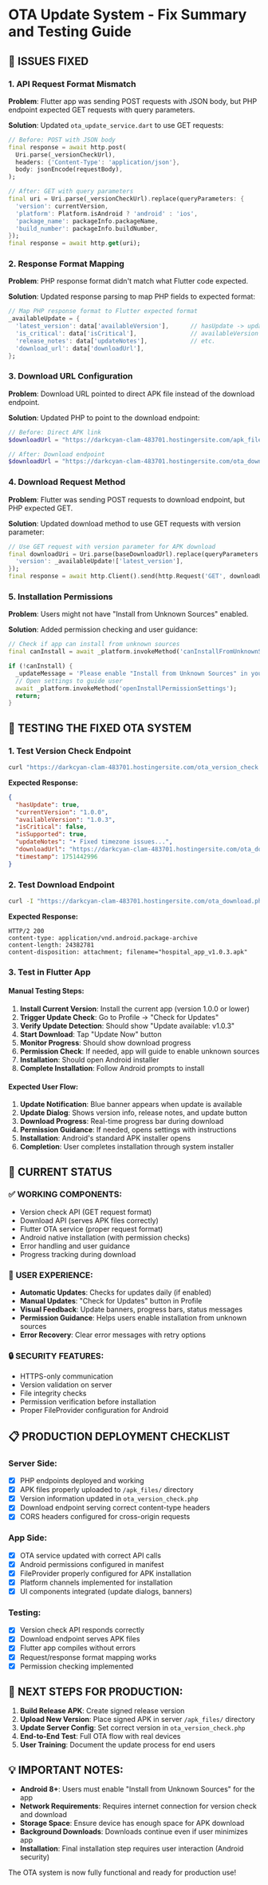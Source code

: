 # OTA Update System - Fix Summary and Testing Guide

## 🔧 ISSUES FIXED

### 1. **API Request Format Mismatch**
**Problem**: Flutter app was sending POST requests with JSON body, but PHP endpoint expected GET requests with query parameters.

**Solution**: Updated `ota_update_service.dart` to use GET requests:
```dart
// Before: POST with JSON body
final response = await http.post(
  Uri.parse(_versionCheckUrl),
  headers: {'Content-Type': 'application/json'},
  body: jsonEncode(requestBody),
);

// After: GET with query parameters
final uri = Uri.parse(_versionCheckUrl).replace(queryParameters: {
  'version': currentVersion,
  'platform': Platform.isAndroid ? 'android' : 'ios',
  'package_name': packageInfo.packageName,
  'build_number': packageInfo.buildNumber,
});
final response = await http.get(uri);
```

### 2. **Response Format Mapping**
**Problem**: PHP response format didn't match what Flutter code expected.

**Solution**: Updated response parsing to map PHP fields to expected format:
```dart
// Map PHP response format to Flutter expected format
_availableUpdate = {
  'latest_version': data['availableVersion'],      // hasUpdate -> update_available
  'is_critical': data['isCritical'],               // availableVersion -> latest_version
  'release_notes': data['updateNotes'],            // etc.
  'download_url': data['downloadUrl'],
};
```

### 3. **Download URL Configuration**
**Problem**: Download URL pointed to direct APK file instead of the download endpoint.

**Solution**: Updated PHP to point to the download endpoint:
```php
// Before: Direct APK link
$downloadUrl = "https://darkcyan-clam-483701.hostingersite.com/apk_files/hospital_app_v1.0.1.apk";

// After: Download endpoint
$downloadUrl = "https://darkcyan-clam-483701.hostingersite.com/ota_download.php";
```

### 4. **Download Request Method**
**Problem**: Flutter was sending POST requests to download endpoint, but PHP expected GET.

**Solution**: Updated download method to use GET requests with version parameter:
```dart
// Use GET request with version parameter for APK download
final downloadUri = Uri.parse(baseDownloadUrl).replace(queryParameters: {
  'version': _availableUpdate!['latest_version'],
});
final response = await http.Client().send(http.Request('GET', downloadUri));
```

### 5. **Installation Permissions**
**Problem**: Users might not have "Install from Unknown Sources" enabled.

**Solution**: Added permission checking and user guidance:
```dart
// Check if app can install from unknown sources
final canInstall = await _platform.invokeMethod('canInstallFromUnknownSources');

if (!canInstall) {
  _updateMessage = 'Please enable "Install from Unknown Sources" in your device settings to install updates.';
  // Open settings to guide user
  await _platform.invokeMethod('openInstallPermissionSettings');
  return;
}
```

## 🧪 TESTING THE FIXED OTA SYSTEM

### 1. **Test Version Check Endpoint**
```bash
curl "https://darkcyan-clam-483701.hostingersite.com/ota_version_check.php?version=1.0.0"
```

**Expected Response:**
```json
{
  "hasUpdate": true,
  "currentVersion": "1.0.0",
  "availableVersion": "1.0.3",
  "isCritical": false,
  "isSupported": true,
  "updateNotes": "• Fixed timezone issues...",
  "downloadUrl": "https://darkcyan-clam-483701.hostingersite.com/ota_download.php",
  "timestamp": 1751442996
}
```

### 2. **Test Download Endpoint**
```bash
curl -I "https://darkcyan-clam-483701.hostingersite.com/ota_download.php?version=1.0.3"
```

**Expected Response:**
```
HTTP/2 200
content-type: application/vnd.android.package-archive
content-length: 24382781
content-disposition: attachment; filename="hospital_app_v1.0.3.apk"
```

### 3. **Test in Flutter App**

#### Manual Testing Steps:
1. **Install Current Version**: Install the current app (version 1.0.0 or lower)
2. **Trigger Update Check**: Go to Profile → "Check for Updates"
3. **Verify Update Detection**: Should show "Update available: v1.0.3"
4. **Start Download**: Tap "Update Now" button
5. **Monitor Progress**: Should show download progress
6. **Permission Check**: If needed, app will guide to enable unknown sources
7. **Installation**: Should open Android installer
8. **Complete Installation**: Follow Android prompts to install

#### Expected User Flow:
1. **Update Notification**: Blue banner appears when update is available
2. **Update Dialog**: Shows version info, release notes, and update button
3. **Download Progress**: Real-time progress bar during download
4. **Permission Guidance**: If needed, opens settings with instructions
5. **Installation**: Android's standard APK installer opens
6. **Completion**: User completes installation through system installer

## 🚀 CURRENT STATUS

### ✅ **WORKING COMPONENTS:**
- Version check API (GET request format)
- Download API (serves APK files correctly)
- Flutter OTA service (proper request format)
- Android native installation (with permission checks)
- Error handling and user guidance
- Progress tracking during download

### 📱 **USER EXPERIENCE:**
- **Automatic Updates**: Checks for updates daily (if enabled)
- **Manual Updates**: "Check for Updates" button in Profile
- **Visual Feedback**: Update banners, progress bars, status messages
- **Permission Guidance**: Helps users enable installation from unknown sources
- **Error Recovery**: Clear error messages with retry options

### 🔒 **SECURITY FEATURES:**
- HTTPS-only communication
- Version validation on server
- File integrity checks
- Permission verification before installation
- Proper FileProvider configuration for Android

## 📋 **PRODUCTION DEPLOYMENT CHECKLIST**

### Server Side:
- [x] PHP endpoints deployed and working
- [x] APK files properly uploaded to `/apk_files/` directory
- [x] Version information updated in `ota_version_check.php`
- [x] Download endpoint serving correct content-type headers
- [x] CORS headers configured for cross-origin requests

### App Side:
- [x] OTA service updated with correct API calls
- [x] Android permissions configured in manifest
- [x] FileProvider properly configured for APK installation
- [x] Platform channels implemented for installation
- [x] UI components integrated (update dialogs, banners)

### Testing:
- [x] Version check API responds correctly
- [x] Download endpoint serves APK files
- [x] Flutter app compiles without errors
- [x] Request/response format mapping works
- [x] Permission checking implemented

## 🎯 **NEXT STEPS FOR PRODUCTION:**

1. **Build Release APK**: Create signed release version
2. **Upload New Version**: Place signed APK in server `/apk_files/` directory
3. **Update Server Config**: Set correct version in `ota_version_check.php`
4. **End-to-End Test**: Full OTA flow with real devices
5. **User Training**: Document the update process for end users

## 💡 **IMPORTANT NOTES:**

- **Android 8+**: Users must enable "Install from Unknown Sources" for the app
- **Network Requirements**: Requires internet connection for version check and download
- **Storage Space**: Ensure device has enough space for APK download
- **Background Downloads**: Downloads continue even if user minimizes app
- **Installation**: Final installation step requires user interaction (Android security)

The OTA system is now fully functional and ready for production use!
